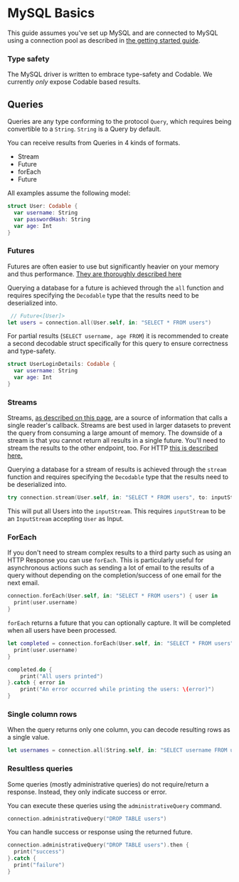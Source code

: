 # MySQL Basics

This guide assumes you've set up MySQL and are connected to MySQL using a connection pool as described in [the getting started guide](getting-started.md).

### Type safety

The MySQL driver is written to embrace type-safety and Codable. We currently *only* expose Codable based results.

## Queries

Queries are any type conforming to the protocol `Query`, which requires being convertible to a `String`.
`String` is a Query by default.

You can receive results from Queries in 4 kinds of formats.

- Stream<Result>
- Future<Result>
- forEach<Result>
- Future<Void>

All examples assume the following model:

```swift
struct User: Codable {
  var username: String
  var passwordHash: String
  var age: Int
}
```

### Futures

Futures are often easier to use but significantly heavier on your memory and thus performance. [They are thoroughly described here](../../async/futures.md)

Querying a database for a future is achieved through the `all` function and requires specifying the `Decodable` type that the results need to be deserialized into.

```swift
 // Future<[User]>
let users = connection.all(User.self, in: "SELECT * FROM users")
```

For partial results (`SELECT username, age FROM`) it is recommended to create a second decodable struct specifically for this query to ensure correctness and type-safety.

```swift
struct UserLoginDetails: Codable {
  var username: String
  var age: Int
}
```

### Streams

Streams, [as described on this page](../../async/streams.md), are a source of information that calls a single reader's callback. Streams are best used in larger datasets to prevent the query from consuming a large amount of memory. The downside of a stream is that you cannot return all results in a single future. You'll need to stream the results to the other endpoint, too. For HTTP [this is described here.](../../advanced/streaming-results-http.md)

Querying a database for a stream of results is achieved through the `stream` function and requires specifying the `Decodable` type that the results need to be deserialized into.

```swift
try connection.stream(User.self, in: "SELECT * FROM users", to: inputStream)
```

This will put all Users into the `inputStream`. This requires `inputStream` to be an `InputStream` accepting `User` as Input.

### ForEach

If you don't need to stream complex results to a third party such as using an HTTP Response you can use `forEach`. This is particularly useful for asynchronous actions such as sending a lot of email to the results of a query without depending on the completion/success of one email for the next email.

```swift
connection.forEach(User.self, in: "SELECT * FROM users") { user in
  print(user.username)
}
```

`forEach` returns a future that you can optionally capture. It will be completed when all users have been processed.

```swift
let completed = connection.forEach(User.self, in: "SELECT * FROM users") { user in
  print(user.username)
}

completed.do {
    print("All users printed")
}.catch { error in
    print("An error occurred while printing the users: \(error)")
}
```

### Single column rows

When the query returns only one column, you can decode resulting rows as a single value.

```swift
let usernames = connection.all(String.self, in: "SELECT username FROM users") // Future<[String]>
```

### Resultless queries

Some queries (mostly administrative queries) do not require/return a response. Instead, they only indicate success or error.

You can execute these queries using the `administrativeQuery` command.

```swift
connection.administrativeQuery("DROP TABLE users")
```

You can handle success or response using the returned future.

```swift
connection.administrativeQuery("DROP TABLE users").then {
  print("success")
}.catch {
  print("failure")
}
```
